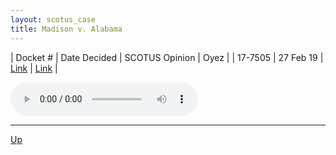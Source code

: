 ```yaml
---
layout: scotus_case
title: Madison v. Alabama
---
```


| Docket # | Date Decided | SCOTUS Opinion | Oyez |
| 17-7505 | 27 Feb 19 | [Link](https://www.supremecourt.gov/opinions/18pdf/586us2r18_limp.pdf) | [Link](https://www.oyez.org/cases/2018/17-7505) |

<audio controls>
   <source src='./resources/17-7505.mp3' type='audio/mpeg'>
</audio>

<object data='./resources/17-7505.pdf' type='application/pdf'></object>

---

[Up](./README.md)